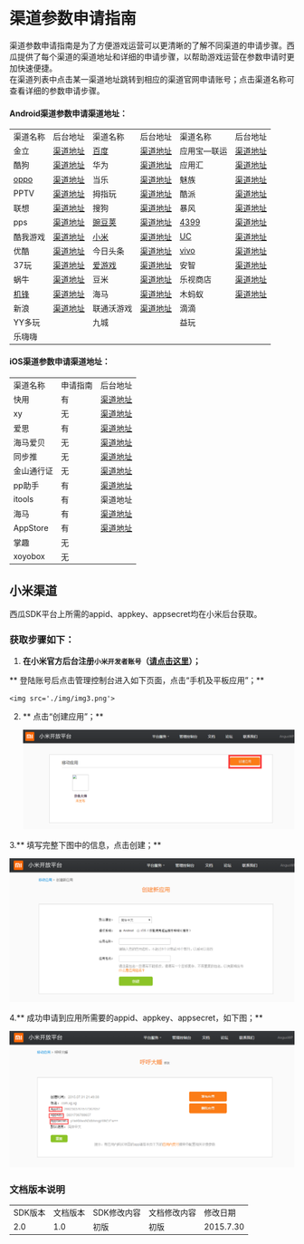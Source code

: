 # 渠道参数申请指南

渠道参数申请指南是为了方便游戏运营可以更清晰的了解不同渠道的申请步骤。西瓜提供了每个渠道的渠道地址和详细的申请步骤，以帮助游戏运营在参数申请时更加快速便捷。  
在渠道列表中点击某一渠道地址跳转到相应的渠道官网申请账号；点击渠道名称可查看详细的参数申请步骤。



#### Android渠道参数申请渠道地址：

<table>
 <tr>
	<td>渠道名称</td>
	<td>后台地址</td>
	<td>渠道名称</td>
	<td>后台地址</td>
	<td>渠道名称</td>
	<td>后台地址</td>
 </tr>
 <tr>
	<td>金立</td>
	<td><a href="http://dev.game.gionee.com/" target="_parent">渠道地址</a></td>
	<td><a href="./application/aiyouxi.html" target="_blank">百度</a></td>
	<td><a href="http://app.baidu.com" target="_parent">渠道地址</a></td>
	<td>应用宝—联运</td>
	<td><a href="http://open.qq.com/" target="_parent" title="http://open.qq.com/">渠道地址</a></td>
 </tr>
 <tr>
	<td>酷狗</td>
	<td><a href="http://youxi.kugou.com/" target="_parent">渠道地址</a></td>
	<td>华为</td>
	<td><a href="http://developer.huawei.com/" target="_parent">渠道地址</a></td>
	<td>应用汇</td>
	<td><a href="http://dev.appchina.com/" target="_parent" title="http://dev.appchina.com/">渠道地址</a></td>
 </tr>
 <tr>
	<td><a href="./application/oppo.html" target="_blank">oppo</a></td>
	<td><a href="http://open.oppomobile.com/" target="_parent">渠道地址</a></td>
	<td>当乐</td>
	<td><a href="http://open.d.cn/download.html" target="_parent">渠道地址</a></td>
	<td>魅族</td>
	<td><a href="https://member.meizu.com/" target="_parent" title="https://member.meizu.com/">渠道地址</a></td>
 </tr>
 <tr>
	<td>PPTV</td>
	<td><a href="http://g.pptv.com/  " target="_parent" title="http://g.pptv.com/  ">渠道地址</a></td>
	<td>拇指玩</td>
	<td><a href="http://open.muzhiwan.com/" target="_parent">渠道地址</a></td>
	<td>酷派</td>
	<td><a href="http://appdev.coolyun.com/ylra/" target="_parent">渠道地址</a></td>
 </tr>
 <tr>
	<td>联想</td>
	<td><a href="https://passport.lenovo.com" target="_parent" title="https://passport.lenovo.com">渠道地址</a></td>
	<td>搜狗</td>
	<td><a href="http://open.wan.sogou.com/" target="_parent">渠道地址</a></td>
	<td>暴风</td>
	<td><a href="http://open.mojing.cn/" target="_parent">渠道地址</a></td>
 </tr>
 <tr>
	<td>pps</td>
	<td><a href="http://g.pps.tv/ " target="_parent" title="http://g.pps.tv/ ">渠道地址</a></td>
	<td><a href="./application/wandoujia.html" target="_blank">豌豆荚</a></td>
	<td><a href="http://open.wandoujia.com/home" target="_parent">渠道地址</a></td>
	<td><a href="./application/4399.html" target="_blank">4399</a></td>
	<td><a href="http://opensj.4399api.net" target="_parent">渠道地址</a></td>
 </tr>
 <tr>
	<td>酷我游戏</td>
	<td><a href="http://game.kuwo.cn/" target="_parent" title="http://game.kuwo.cn/">渠道地址</a></td>
	<td><a href="#xiaomi">小米</a></td>
	<td><a href="https://account.xiaomi.com" target="_parent">渠道地址</a></td>
	<td><a href="./application/uc.html" target="_blank">UC</a></td>
	<td><a href="http://game.open.uc.cn/" target="_parent">渠道地址</a></td>
 </tr>
 <tr>
	<td>优酷</td>
	<td><a href="http://open.youku.com/" target="_parent">渠道地址</a></td>
	<td>今日头条</td>
	<td><a href="http://toutiao.com/" target="_parent" title="http://toutiao.com/">渠道地址</a></td>
	<td><a href="./application/vivo.html" target="_blank">vivo</a></td>
	<td><a href="https://developer.vivo.com.cn/" target="_parent">渠道地址</a></td>
 </tr>
 <tr>
	<td>37玩</td>
	<td><a href="http://my.37.com/" target="_parent" title="http://my.37.com/">渠道地址</a></td>
	<td><a href="./application/aiyouxi.html" target="_blank">爱游戏</a></td>
	<td><a href="http://open.play.cn/dev/" target="_parent">渠道地址</a></td>
	<td>安智</td>
	<td><a href="http://dev.anzhi.com/" target="_parent">渠道地址</a></td>
 </tr>
 <tr>
	<td>蜗牛</td>
	<td><a href="http://dev.snail.com/" target="_parent" title="http://dev.snail.com/">渠道地址</a></td>
	<td>豆米</td>
	<td><a href="http://www.doumi.cn" target="_parent" title="http://www.doumi.cn">渠道地址</a></td>
	<td>乐视商店</td>
	<td><a href="http://open.letv.com" target="_parent">渠道地址</a></td>
 </tr>
 <tr>
	<td><a href="./application/jifeng.html" target="_blank">机锋</a></td>
	<td><a href="http://dev.gfan.com/" target="_parent" title="http://dev.gfan.com/">渠道地址</a></td>
	<td>海马</td>
	<td><a href="http://pay.haima.me/index.php" target="_parent">渠道地址</a></td>
	<td>木蚂蚁</td>
	<td><a href="http://dev.mumayi.com/" target="_parent" title="http://dev.mumayi.com/">渠道地址</a></td>
 </tr>
 <tr>
	<td>新浪</td>
	<td><a href="http://open.weibo.com/" target="_parent">渠道地址</a></td>
	<td>联通沃游戏</td>
	<td><a href="http://dev.wo.com.cn/" target="_parent" title="http://dev.wo.com.cn/">渠道地址</a></td>
	<td>滴滴</td>
	<td></td>
 </tr>
 <tr>
	<td>YY多玩</td>
	<td></td>
	<td>九城</td>
	<td></td>
	<td>益玩</td>
	<td></td>
 </tr>
 <tr>
	<td>乐嗨嗨</td>
	<td></td>
	<td></td>
 </tr>
</table>





#### iOS渠道参数申请渠道地址：

<table>
 <tr>
	<td>渠道名称</td>
	<td>申请指南</td>
	<td>后台地址</td>
 </tr>
 <tr>
	<td>快用</td>
	<td>有</td>
	<td><a href="http://shoulu.7659.com" target="_parent">渠道地址</a></td>
 </tr>
 <tr>
	<td>xy</td>
	<td>无</td>
	<td><a href="http://dev.xyzs.com" target="_parent">渠道地址</a></td>
 </tr>
 <tr>
	<td>爱思</td>
	<td>有</td>
	<td><a href="http://dev.i4.cn" target="_parent">渠道地址</a></td>
 </tr>
 <tr>
	<td>海马爱贝</td>
	<td>无</td>
	<td><a href="http://www.iapppay.com" target="_parent">渠道地址</a></td>
 </tr>
 <tr>
	<td>同步推</td>
	<td>无</td>
	<td><a href="http://dev.tongbu.com/game/" target="_parent">渠道地址</a></td>
 </tr>
 <tr>
	<td>金山通行证</td>
	<td>无</td>
	<td><a href="http://www.xgsdk.com:18080/" target="_parent">渠道地址</a></td>
 </tr>
 <tr>
	<td>pp助手</td>
	<td>有</td>
	<td><a href="http://pay.25pp.com" target="_parent" title="http://pay.25pp.com">渠道地址</a></td>
 </tr>
 <tr>
	<td>itools</td>
	<td>有</td>
	<td>渠道地址</a></td>
 </tr>
 <tr>
	<td>海马</td>
	<td>有</td>
	<td><a href="http://pay.haima.me" target="_parent" title="http://pay.haima.me  ">渠道地址</a></td>
 </tr>
 <tr>
	<td>AppStore</td>
	<td>有</td>
	<td><a href="https://itunesconnect.apple.com" target="_parent" title="https://itunesconnect.apple.com">渠道地址</a></td>
 </tr>
 <tr>
	<td>掌趣</td>
	<td>无</td>
	<td></td>
 </tr>
 <tr>
	<td>xoyobox</td>
	<td>无</td>
	<td></td>
 </tr>
</table>

<a id="xiaomi"></a>

## 小米渠道

西瓜SDK平台上所需的appid、appkey、appsecret均在小米后台获取。

### 获取步骤如下：

1. **在小米官方后台注册`小米开发者账号`（<a href="http://dev.xiaomi.com">请点击这里</a>）；**

 ** 登陆账号后点击管理控制台进入如下页面，点击“手机及平板应用”；**

    <img src='./img/img3.png'>

2. ** 点击“创建应用”；**

    <img src='./img/img4.png'>

3.** 填写完整下图中的信息，点击创建；**

  <img src='./img/img5.png'>

4.** 成功申请到应用所需要的appid、appkey、appsecret，如下图；**

  <img src='./img/img6.png'>






### 文档版本说明
<table >
<tr>
<td >SDK版本</td><td>文档版本</td> <td>SDK修改内容</td> <td>文档修改内容</td> <td>修改日期</td>  
</tr>
<tr>
<td>2.0 </td><td>1.0</td> <td>初版</td> <td>初版</td> <td>2015.7.30</td>
</tr>
</table>
